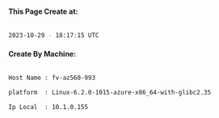 
   
#### This Page Create at:

```bash

2023-10-29 - 18:17:15 UTC

```

#### Create By Machine:

```bash

Host Name : fv-az560-993

platform  : Linux-6.2.0-1015-azure-x86_64-with-glibc2.35

Ip Local  : 10.1.0.155

```


